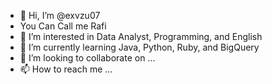 - 👋 Hi, I’m @exvzu07
- You Can Call me Rafi
- 👀 I’m interested in Data Analyst, Programming, and English
- 🌱 I’m currently learning Java, Python, Ruby, and BigQuery
- 💞️ I’m looking to collaborate on ...
- 📫 How to reach me ...

<!---
exvzu07/exvzu07 is a ✨ special ✨ repository because its `README.md` (this file) appears on your GitHub profile.
You can click the Preview link to take a look at your changes.
--->
